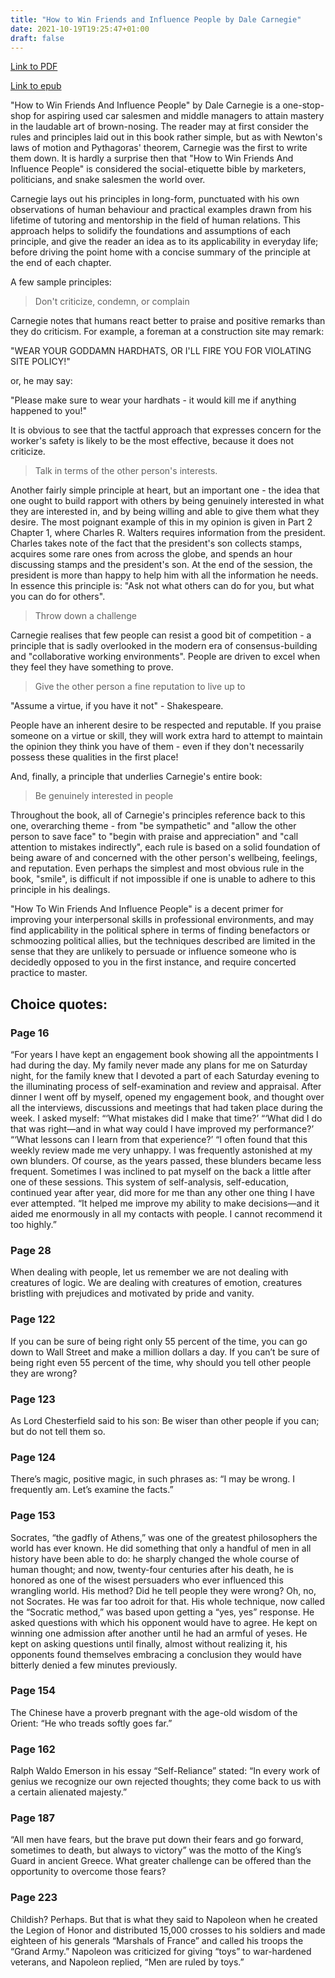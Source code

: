 ```yaml
---
title: "How to Win Friends and Influence People by Dale Carnegie"
date: 2021-10-19T19:25:47+01:00
draft: false
---
```


[Link to PDF](/rdk_website/books/how_to_win_friends_and_influence_people.pdf)

[Link to epub](/rdk_website/books/how_to_win_friends_and_influence_people.epub)

"How to Win Friends And Influence People" by Dale Carnegie is a one-stop-shop for aspiring used car salesmen and middle managers to attain mastery in the laudable art of brown-nosing. The reader may at first consider the rules and principles laid out in this book rather simple, but as with Newton's laws of motion and Pythagoras' theorem, Carnegie was the first to write them down. It is hardly a surprise then that "How to Win Friends And Influence People" is considered the social-etiquette bible by marketers, politicians, and snake salesmen the world over.

Carnegie lays out his principles in long-form, punctuated with his own observations of human behaviour and practical examples drawn from his lifetime of tutoring and mentorship in the field of human relations. This approach helps to solidify the foundations and assumptions of each principle, and give the reader an idea as to its applicability in everyday life; before driving the point home with a concise summary of the principle at the end of each chapter.

A few sample principles:

> Don't criticize, condemn, or complain

Carnegie notes that humans react better to praise and positive remarks than they do criticism. For example, a foreman at a construction site may remark:

"WEAR YOUR GODDAMN HARDHATS, OR I'LL FIRE YOU FOR VIOLATING SITE POLICY!"

or, he may say:

"Please make sure to wear your hardhats - it would kill me if anything happened to you!"

It is obvious to see that the tactful approach that expresses concern for the worker's safety is likely to be the most effective, because it does not criticize.

> Talk in terms of the other person's interests.

Another fairly simple principle at heart, but an important one - the idea that one ought to build rapport with others by being genuinely interested in what they are interested in, and by being willing and able to give them what they desire. The most poignant example of this in my opinion is given in Part 2 Chapter 1, where Charles R. Walters requires information from the president. Charles takes note of the fact that the president's son collects stamps, acquires some rare ones from across the globe, and spends an hour discussing stamps and the president's son. At the end of the session, the president is more than happy to help him with all the information he needs. In essence this principle is: "Ask not what others can do for you, but what you can do for others".

> Throw down a challenge

Carnegie realises that few people can resist a good bit of competition - a principle that is sadly overlooked in the modern era of consensus-building and "collaborative working environments". People are driven to excel when they feel they have something to prove.

> Give the other person a fine reputation to live up to

"Assume a virtue, if you have it not" - Shakespeare.

People have an inherent desire to be respected and reputable. If you praise someone on a virtue or skill, they will work extra hard to attempt to maintain the opinion they think you have of them - even if they don't necessarily possess these qualities in the first place!

And, finally, a principle that underlies Carnegie's entire book:

> Be genuinely interested in people

Throughout the book, all of Carnegie's principles reference back to this one, overarching theme - from "be sympathetic" and "allow the other person to save face" to "begin with praise and appreciation" and "call attention to mistakes indirectly", each rule is based on a solid foundation of being aware of and concerned with the other person's wellbeing, feelings, and reputation. Even perhaps the simplest and most obvious rule in the book, "smile", is difficult if not impossible if one is unable to adhere to this principle in his dealings.

"How To Win Friends And Influence People" is a decent primer for improving your interpersonal skills in professional environments, and may find applicability in the political sphere in terms of finding benefactors or schmoozing political allies, but the techniques described are limited in the sense that they are unlikely to persuade or influence someone who is decidedly opposed to you in the first instance, and require concerted practice to master.

## Choice quotes:

### Page 16

“For years I have kept an engagement book showing all the appointments I had during the day. My family never made any plans for me on Saturday night, for the family knew that I devoted a part of each Saturday evening to the illuminating process of self-examination and review and appraisal. After dinner I went off by myself, opened my engagement book, and thought over all the interviews, discussions and meetings that had taken place during the week. I asked myself: “‘What mistakes did I make that time?’ “‘What did I do that was right—and in what way could I have improved my performance?’ “‘What lessons can I learn from that experience?’ “I often found that this weekly review made me very unhappy. I was frequently astonished at my own blunders. Of course, as the years passed, these blunders became less frequent. Sometimes I was inclined to pat myself on the back a little after one of these sessions. This system of self-analysis, self-education, continued year after year, did more for me than any other one thing I have ever attempted. “It helped me improve my ability to make decisions—and it aided me enormously in all my contacts with people. I cannot recommend it too highly.”

### Page 28

When dealing with people, let us remember we are not dealing with creatures of logic. We are dealing with creatures of emotion, creatures bristling with prejudices and motivated by pride and vanity.

### Page 122

If you can be sure of being right only 55 percent of the time, you can go down to Wall Street and make a million dollars a day. If you can’t be sure of being right even 55 percent of the time, why should you tell other people they are wrong?

### Page 123

As Lord Chesterfield said to his son: Be wiser than other people if you can; but do not tell them so.

### Page 124

There’s magic, positive magic, in such phrases as: “I may be wrong. I frequently am. Let’s examine the facts.”

### Page 153

Socrates, “the gadfly of Athens,” was one of the greatest philosophers the world has ever known. He did something that only a handful of men in all history have been able to do: he sharply changed the whole course of human thought; and now, twenty-four centuries after his death, he is honored as one of the wisest persuaders who ever influenced this wrangling world. His method? Did he tell people they were wrong? Oh, no, not Socrates. He was far too adroit for that. His whole technique, now called the “Socratic method,” was based upon getting a “yes, yes” response. He asked questions with which his opponent would have to agree. He kept on winning one admission after another until he had an armful of yeses. He kept on asking questions until finally, almost without realizing it, his opponents found themselves embracing a conclusion they would have bitterly denied a few minutes previously.

### Page 154

The Chinese have a proverb pregnant with the age-old wisdom of the Orient: “He who treads softly goes far.”

### Page 162

Ralph Waldo Emerson in his essay “Self-Reliance” stated: “In every work of genius we recognize our own rejected thoughts; they come back to us with a certain alienated majesty.”

### Page 187

“All men have fears, but the brave put down their fears and go forward, sometimes to death, but always to victory” was the motto of the King’s Guard in ancient Greece. What greater challenge can be offered than the opportunity to overcome those fears?

### Page 223

Childish? Perhaps. But that is what they said to Napoleon when he created the Legion of Honor and distributed 15,000 crosses to his soldiers and made eighteen of his generals “Marshals of France” and called his troops the “Grand Army.” Napoleon was criticized for giving “toys” to war-hardened veterans, and Napoleon replied, “Men are ruled by toys.”
